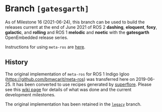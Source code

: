 # Branch `[gatesgarth]`

As of Milestone 16 (2021-06-24), this branch can be used to build the releases
current at the end of June 2021 of ROS 2 **dashing**, **eloquent**, **foxy**,
**galactic**, and **rolling** and ROS 1 **melodic** and **noetic** with the
**gatesgarth** OpenEmbedded release series.

Instructions for using `meta-ros` are
[here](https://github.com/ros/meta-ros/wiki/OpenEmbedded-Build-Instructions).


## History

The original implementation of `meta-ros` for ROS 1 Indigo Igloo
(<https://github.com/bmwcarit/meta-ros>) was transferred here on 2019-06-25. It
has been converted to use recipes generated by
[superflore](https://github.com/ros-infrastructure/superflore/). Please see this
[wiki page](https://github.com/ros/meta-ros/wiki/Superflore-OE-Recipe-Generation-Scheme)
for details of what was done and the current development milestones.

The original implementation has been retained in the
[`legacy`](https://github.com/ros/meta-ros/tree/legacy) branch.
